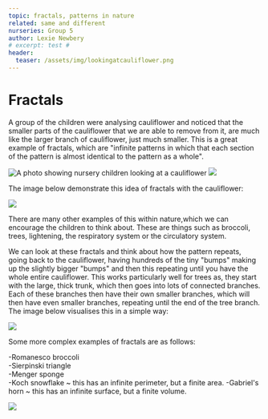 ```yaml
---
topic: fractals, patterns in nature
related: same and different    
nurseries: Group 5 
author: Lexie Newbery
# excerpt: test #
header:
  teaser: /assets/img/lookingatcauliflower.png
---
```


# Fractals

A group of the children were analysing cauliflower and noticed that the smaller parts of the cauliflower that we are able to remove from it, are much like the larger branch of cauliflower, just much smaller. This is a great example of fractals, which are "infinite patterns in which that each section of the pattern is almost identical to the pattern as a whole".  

![A photo showing nursery children looking at a cauliflower]({{site.baseurl}}/assets/img/lookingatcauliflower.png "Children looking at cauliflower")
<img src="My files/Downloads/Nuffield/image/lookingatcauliflower.png">

The image below demonstrate this idea of fractals with the cauliflower: 

<img src="My files/Downloads/Nuffield/image/cauliflower.png">

There are many other examples of this within nature,which we can encourage the children to think about. These are things such as broccoli, trees, lightening, the respiratory system or the circulatory system.

We can look at these fractals and think about how the pattern repeats, going back to the cauliflower, having hundreds of the tiny "bumps" making up the slightly bigger "bumps" and then this repeating until you have the whole entire cauliflower. This works particularly well for trees as, they start with the large, thick trunk, which then goes into lots of connected branches. Each of these branches then have their own smaller branches, which will then have even smaller branches, repeating until the end of the tree branch. The image below visualises this in a simple way: 

<img src="My files/Downloads/Nuffield/image/tree.png"> 
 
Some more complex examples of fractals are as follows: 

-Romanesco broccoli                
-Sierpinski triangle                                      
-Menger sponge                           
-Koch snowflake ~ this has an infinite perimeter, but a finite area.
-Gabriel's horn ~ this has an infinite surface, but a finite volume. 

<img src="My Files/Downloads/Nuffield/image/fractalpattern.jpg">
